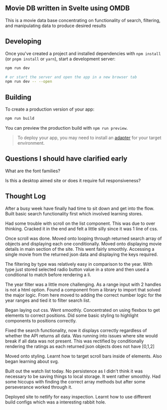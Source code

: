 
## Movie DB written in Svelte using OMDB

This is a movie data base concentrating on functionality of search, filtering, and manipulating data to produce desired results

## Developing

Once you've created a project and installed dependencies with `npm install` (or `pnpm install` or `yarn`), start a development server:

```bash
npm run dev

# or start the server and open the app in a new browser tab
npm run dev -- --open
```

## Building

To create a production version of your app:

```bash
npm run build
```

You can preview the production build with `npm run preview`.

> To deploy your app, you may need to install an [adapter](https://kit.svelte.dev/docs/adapters) for your target environment.

## Questions I should have clarified early

What are the font families?

Is this a desktop aimed site or does it require full responsiveness?


## Thought Log

After a busy week have finally had time to sit down and get into the flow. Built basic search functionality first which involved learning stores.

Had some trouble with scroll on the list component. This was due to over thinking. Cracked it in the end and felt a little silly since it was 1 line of css.

Once scroll was done. Moved onto looping through returned search array of objects and displaying each one conditionally.
Moved onto displaying movie details in main section of the site. This went fairly smoothly. Accessing a single movie from the returned json data and displaying the keys required.

The filtering by type was relatively easy in comparison to the year. With type just stored selected radio button value in a store and then used a conditional to match before rendering a li.

The year filter was a little more challenging. As a range input with 2 handles is not a html option. Found a component from a library to import that solved the major logic. From here moved to adding the correct number logic for the year ranges and tied it to filter search list.  

Began laying out css. Went smoothly. Concentrated on using flexbox to get elements to correct positions. Did some basic styling to highlight components to positions correctly. 

Fixed the search functionality, now it displays correctly regardless of whether the API returns all data. Was running into issues where site would break if all data was not present. This was rectified by conditionally rendering the ratings as each returned json objects does not have [0,1,2]

Moved onto styling. Learnt how to target scroll bars inside of elements. Also began learning about svg.

Built out the watch list today. No persistence as I didn't think it was necessary to be saving things to local storage. It went rather smoothly. Had some hiccups with finding the correct array methods but after some perseverance worked through it.

Deployed site to netlify for easy inspection. Learnt how to use different build configs which was a interesting rabbit hole.